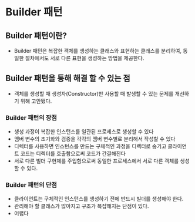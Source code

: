 # Builder 패턴

## Builder 패턴이란?
- Builder 패턴은 복잡한 객체를 생성하는 클래스와 표현하는 클래스를 분리하여, 동일한 절차에서도 서로 다른 표현을 생성하는 방법을 제공한다.

## Builder 패턴을 통해 해결 할 수 있는 점
- 객체를 생성할 때 생성자(Constructor)만 사용할 때 발생할 수 있는 문제를 개선하기 위해 고안됐다.

### Builder 패턴의 장점
- 생성 과정이 복잡한 인스턴스를 일관된 프로세스로 생성할 수 있다
- 멤버 변수의 초기화와 검증을 각각의 멤버 변수별로 분리해서 작성할 수 있다 
- 디렉터를 사용하면 인스턴스를 만드는 구체적인 과정을 디렉터로 숨기고 클라이언트 코드는 디렉터를 호출함으로써 코드가 간결해진다
- 서로 다른 빌더 구현체를 주입함으로써 동일한 프로세스에서 서로 다른 객체를 생성할 수 있다.

### Builder 패턴의 단점
- 클라이언트는 구체적인 인스턴스를 생성하기 전에 반드시 빌더를 생성해야 한다. 
- 관리해야 할 클래스가 많아지고 구조가 복잡해지는 단점이 있다.
- 어렵다